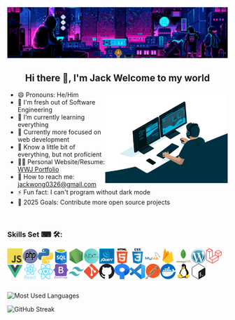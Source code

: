 <img width="100%" height="40%" src="img/banner.gif">
<h2 align="center">Hi there 👋, I'm Jack Welcome to my world</h2>
<img align="right" alt="Coding" width="280" src="img/programmer.gif">

- 😄 Pronouns: He/Him
- 🔭 I'm fresh out of Software Engineering
- 🌱 I’m currently learning everything
- 🚩 Currently more focused on web development
- 👻 Know a little bit of everything, but not proficient
- 👨‍💻 Personal Website/Resume: [WWJ Portfolio](https://wwj-portfolio.vercel.app "[WWJ Portfolio")
- 📧 How to reach me: jackwong0326@gmail.com
- ⚡ Fun fact: I can't program without dark mode
- 🥅 2025 Goals: Contribute more open source projects

<br>

### Skills Set ⌨ 🛠:

<img align="left" alt="JavaScript" width="35px" height="35px" src="img/javascript.png"/>
<img align="left" alt="PHP" width="35px" height="35px" src="img/php.png"/>
<img align="left" alt="Python" width="35px" height="35px" src="img/python.png"/>
<img align="left" alt="SQL" width="35px" height="35px" src="img/sql.png"/>
<img align="left" alt="Node.js" width="35px" height="35px" src="img/nodejs.png"/>
<img align="left" alt="Nextjs" width="35px" height="35px" src="img/nextjs.png"/>
<img align="left" alt="jQuery" width="35px" height="35px" src="img/jQuery.png"/>
<img align="left" alt="HTML5" width="35px" height="35px" src="img/html.png"/>
<img align="left" alt="CSS3" width="35px" height="35px" src="img/css.png"/>
<img align="left" alt="MySQL" width="35px" height="35px" src="img/mysql.svg"/>
<img align="left" alt="firebase" width="35px" height="35px" src="img//firebase.svg"/>
<img align="left" alt="Mongodb" width="35px" height="35px" src="img/mongodb.svg"/>
<img align="left" alt="Wordpress" width="35px" height="35px" src="img/wordpress.png"/>
<img align="left" alt="Laravel" width="35px" height="35px" src="img/laravel.png"/>
<img align="left" alt="Vue js" width="35px" height="35px" src="img/vue.png"/>
<img align="left" alt="React" width="35px" height="35px" src="img/react.svg"/>
<img align="left" alt="ReactNative" width="35px" height="35px" src="img/react-native.svg"/>
<img align="left" alt="Bootstrap" width="35px" height="35px" src="img/bootstrap.svg"/>
<img align="left" alt="tailwindcss" width="35px" height="35px" src="img/tailwindcss.svg"/>
<img align="left" alt="Git" width="35px" height="35px" src="img/git.png" />
<img align="left" alt="GitHub" width="35px" height="35px" src="img/github.png" />
<img align="left" alt="Sourcetree" width="35px" height="35px" src="img/sourcetree.png"/>
<img align="left" alt="Vscode" width="35px" height="35px" src="img/vscode.png"/>
<img align="left" alt="Postman" width="35px" height="35px" src="img/postman.png"/>
<img align="left" alt="Docker" width="35px" height="35px" src="img/docker.png" />
<img align="left" alt="Linux" width="35px" height="35px" src="img/linux.svg" />
<img align="left" alt="Bash" width="35px" height="35px" src="img/bash.svg"/>
<br><br><br><br><br>

![Most Used Languages](https://github-readme-stats.vercel.app/api/top-langs/?username=JackWorld99&show_icons=true&locale=en&layout=compact&theme=tokyonight)
<!-- ![JackWorld99 GitHub stats](https://github-readme-stats.vercel.app/api?username=JackWorld99&show_icons=true&locale=en&layout=compact&theme=tokyonight) -->
![GitHub Streak](https://streak-stats.demolab.com?user=JackWorld99&theme=tokyonight)
